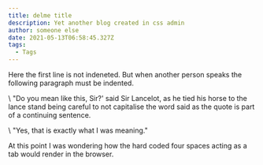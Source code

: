 ```yaml
---
title: delme title
description: Yet another blog created in css admin
author: someone else
date: 2021-05-13T06:58:45.327Z
tags:
  - Tags
---
```

Here the first line is not indeneted. But when another person speaks the following paragraph must be indented.

\    "Do you mean like this, Sir?' said Sir Lancelot, as he tied his horse to the lance stand being careful to not capitalise the word said as the quote is part of a continuing sentence.

\    "Yes, that is exactly what I was meaning."

   At this point I was wondering how the hard coded four spaces acting as a tab would render in the browser.